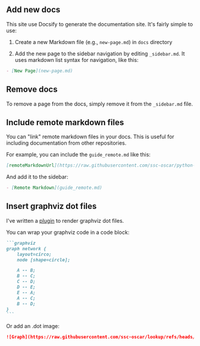## Add new docs

This site use Docsify to generate the documentation site. It's fairly simple to use:

1. Create a new Markdown file (e.g., `new-page.md`) in `docs` directory

2. Add the new page to the sidebar navigation by editing `_sidebar.md`. It uses markdown list syntax for navigation, like this:

```markdown
- [New Page](new-page.md)
```

## Remove docs

To remove a page from the docs, simply remove it from the `_sidebar.md` file.

## Include remote markdown files

You can "link" remote markdown files in your docs. This is useful for including documentation from other repositories.

For example, you can include the `guide_remote.md` like this:

```markdown
[remoteMarkdownUrl](https://raw.githubusercontent.com/ssc-oscar/python-woc/refs/heads/master/docs/guide_remote.md)
```

And add it to the sidebar:

```markdown
- [Remote Markdown](guide_remote.md)
```

## Insert graphviz dot files

I've written a [plugin](https://github.com/hrz6976/docsify-viz) to render graphviz dot files.

You can wrap your graphviz code in a code block:

````markdown
```graphviz
graph network {
    layout=circo;
    node [shape=circle];

    A -- B;
    B -- C;
    C -- D;
    D -- E;
    E -- A;
    A -- C;
    B -- D;
}
```
````

Or add an .dot image:

```markdown
![Graph](https://raw.githubusercontent.com/ssc-oscar/lookup/refs/heads/master/dep.dot)
```
